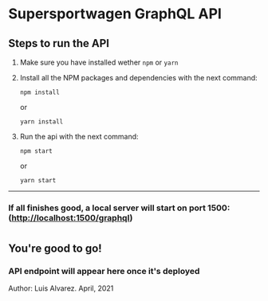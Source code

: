 # Supersportwagen GraphQL API

## Steps to run the API

1.  Make sure you have installed wether `npm` or `yarn`
2.  Install all the NPM packages and dependencies with the next command:

    >

        npm install

    or

    >

        yarn install

3.  Run the api with the next command:

    >

        npm start

    or

    >

        yarn start

---

### If all finishes good, a local server will start on port 1500:([http://localhost:1500/graphql](http://localhost:1500/graphql))

#

## You're good to go!

### API endpoint will appear here once it's deployed

Author: Luis Alvarez. April, 2021
